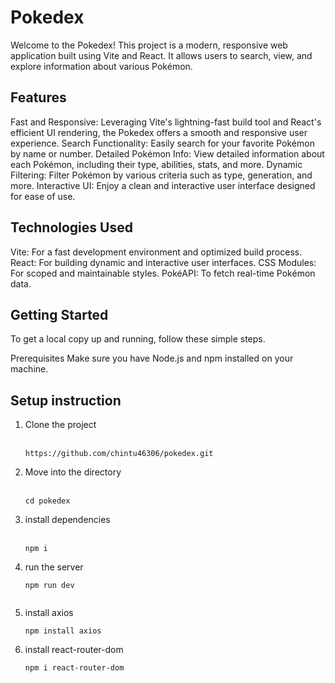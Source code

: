 # Pokedex

Welcome to the Pokedex! This project is a modern, responsive web application built using Vite and React. It allows users to search, view, and explore information about various Pokémon.

## Features
Fast and Responsive: Leveraging Vite's lightning-fast build tool and React's efficient UI rendering, the Pokedex offers a smooth and responsive user experience.
Search Functionality: Easily search for your favorite Pokémon by name or number.
Detailed Pokémon Info: View detailed information about each Pokémon, including their type, abilities, stats, and more.
Dynamic Filtering: Filter Pokémon by various criteria such as type, generation, and more.
Interactive UI: Enjoy a clean and interactive user interface designed for ease of use.

## Technologies Used
Vite: For a fast development environment and optimized build process.
React: For building dynamic and interactive user interfaces.
CSS Modules: For scoped and maintainable styles.
PokéAPI: To fetch real-time Pokémon data.

## Getting Started
To get a local copy up and running, follow these simple steps.

Prerequisites
Make sure you have Node.js and npm installed on your machine.

## Setup instruction

  1. Clone the project <br><br>
      ```  
      https://github.com/chintu46306/pokedex.git 
      
      ```

    
 2. Move into the directory <br><br>
    ```
    cd pokedex

    ```
3. install dependencies   <br><br>
    ```
    npm i

    ```
4. run the server
    ```
    npm run dev
  
    ```

5. install axios
    ```
    npm install axios

    ```

6. install react-router-dom
    ```
    npm i react-router-dom
    
    ```

    

